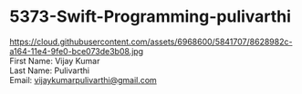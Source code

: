 # 5373-Swift-Programming-pulivarthi
https://cloud.githubusercontent.com/assets/6968600/5841707/8628982c-a164-11e4-9fe0-bce073de3b08.jpg <br>
First Name: Vijay Kumar <br>
Last Name: Pulivarthi <br>
Email: vijaykumarpulivarthi@gmail.com
